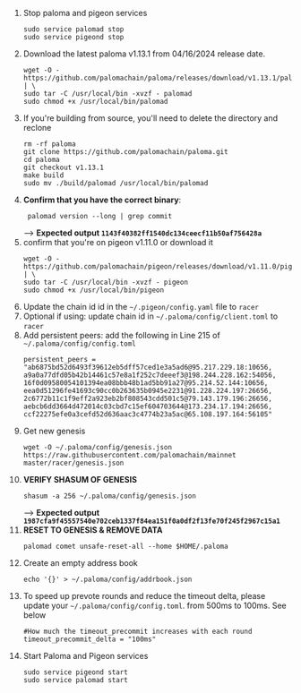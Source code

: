1. Stop paloma and pigeon services
   ```shell
   sudo service palomad stop
   sudo service pigeond stop
   ```
2. Download the latest paloma v1.13.1 from 04/16/2024 release date.
   ```shell
   wget -O - https://github.com/palomachain/paloma/releases/download/v1.13.1/paloma_Linux_x86_64.tar.gz  | \
   sudo tar -C /usr/local/bin -xvzf - palomad 
   sudo chmod +x /usr/local/bin/palomad
   ```
3. If you're building from source, you'll need to delete the directory and reclone
   ```shell
   rm -rf paloma
   git clone https://github.com/palomachain/paloma.git
   cd paloma
   git checkout v1.13.1
   make build
   sudo mv ./build/palomad /usr/local/bin/palomad
   ```
4. **Confirm that you have the correct binary**: 
   ```shell
    palomad version --long | grep commit
   ```
   --> **Expected output `1143f40382ff1540dc134ceecf11b50af756428a`**
5. confirm that you're on pigeon v1.11.0 or download it
   ```shell
   wget -O - https://github.com/palomachain/pigeon/releases/download/v1.11.0/pigeon_Linux_x86_64.tar.gz  | \
   sudo tar -C /usr/local/bin -xvzf - pigeon
   sudo chmod +x /usr/local/bin/pigeon
   ```
6. Update the chain id id in the `~/.pigeon/config.yaml` file to `racer` 
7. Optional if using: update chain id in `~/.paloma/config/client.toml` to `racer`
8. Add persistent peers: 
   add the following in Line 215 of   `~/.paloma/config/config.toml`
     ```
     persistent_peers = "ab6875bd52d6493f39612eb5dff57ced1e3a5ad6@95.217.229.18:10656, a9a0a77dfd05b42b14461c57e8a1f252c7deeef3@198.244.228.162:54056, 16f0d09580054101394ea08bbb48b1ad5bb91a27@95.214.52.144:10656, eea0d51296fe41693c90cc0b263635b0945e2231@91.228.224.197:26656, 2c6772b11c1f9eff2a923eb2bf808543cdd501c5@79.143.179.196:26656, aebcb6dd3664d472014c03cbd7c15ef604703644@173.234.17.194:26656, ccf22275efe0a3cefd52d636aac3c4774b23a5ac@65.108.197.164:56105"
     ```
9. Get new genesis
   ```shell
   wget -O ~/.paloma/config/genesis.json https://raw.githubusercontent.com/palomachain/mainnet master/racer/genesis.json
   ```
10. **VERIFY SHASUM OF GENESIS**
    ```shell
    shasum -a 256 ~/.paloma/config/genesis.json
    ```
    --> **Expected output `1987cfa9f45557540e702ceb1337f84ea151f0a0df2f13fe70f245f2967c15a1`**
11. **RESET TO GENESIS & REMOVE DATA** 
    ```shell
    palomad comet unsafe-reset-all --home $HOME/.paloma
    ```
12. Create an empty address book
    ```shell
    echo '{}' > ~/.paloma/config/addrbook.json
    ```
13. To speed up prevote rounds and reduce the timeout delta, please update your `~/.paloma/config/config.toml`. from 500ms to 100ms. See below
    ```shell
    #How much the timeout_precommit increases with each round
    timeout_precommit_delta = "100ms"
    ```
14. Start Paloma and Pigeon services
    ```shell
    sudo service pigeond start
    sudo service palomad start
    ```
